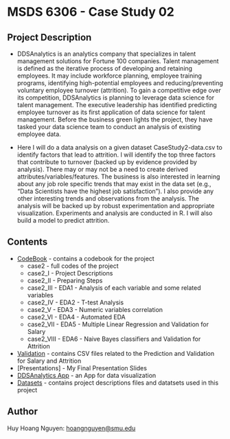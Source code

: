 # MSDS 6306 - Case Study 02

## Project Description

- DDSAnalytics is an analytics company that specializes in talent management solutions for Fortune 100 companies. Talent management is defined as the iterative process of developing and retaining employees. It may include workforce planning, employee training programs, identifying high-potential employees and reducing/preventing voluntary employee turnover (attrition). To gain a competitive edge over its competition, DDSAnalytics is planning to leverage data science for talent management. The executive leadership has identified predicting employee turnover as its first application of data science for talent management. Before the business green lights the project, they have tasked your data science team to conduct an analysis of existing employee data.   

- Here I will do a data analysis on a given dataset CaseStudy2-data.csv  to identify factors that lead to attrition.  I will identify the top three factors that contribute to turnover (backed up by evidence provided by analysis). There may or may not be a need to create derived attributes/variables/features. The business is also interested in learning about any job role specific trends that may exist in the data set (e.g., “Data Scientists have the highest job satisfaction”). I also provide any other interesting trends and observations from the analysis. The analysis will be backed up by robust experimentation and appropriate visualization. Experiments and analysis  are conducted in R. I will also build a model to predict attrition.   


## Contents
* [CodeBook] - contains a codebook for the project   
  - case2 - full codes of the project  
  - case2_I - Project Descriptions  
  - case2_II - Preparing Steps  
  - case2_III - EDA1 - Analysis of each variable and some related variables   
  - case2_IV - EDA2 - T-test Analysis   
  - case2_V - EDA3 - Numeric variables correlation  
  - case2_VI - EDA4 - Automated EDA  
  - case2_VII - EDA5 - Multiple Linear Regression and Validation for Salary  
  - case2_VIII - EDA6 - Naive Bayes classifiers and Validation for Attrition 
* [Validation] - contains CSV files related to the Prediction and Validation for Salary and Attrition  
* [Presentations] - My Final Presentation Slides 
* [DDSAnalytics App] - an App for data visualization 
* [Datasets] - contains project descriptions files and datatsets used in this project 

## Author  
Huy Hoang Nguyen: hoangnguyen@smu.edu 

[CodeBook]: <https://github.com/hnguye01/6306two/tree/master/Codes>  
[Validation]: <https://github.com/hnguye01/6306two/tree/master/Validation%20>
[DDSAnalytics App]: < https://hnguye01.shinyapps.io/DDSAnalyticsApp/>
[Datasets]: <https://github.com/hnguye01/6306two/tree/master/Datasets>


